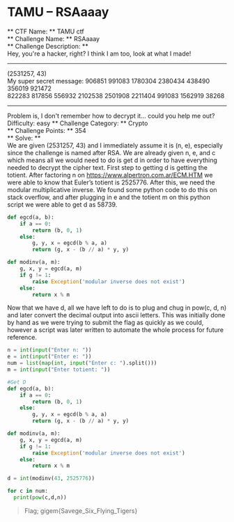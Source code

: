 # TAMU – RSAaaay </br>
** CTF Name: ** TAMU ctf</br>
** Challenge Name: ** RSAaaay</br>
** Challenge Description: ** </br>
Hey, you're a hacker, right? I think I am too, look at what I made! </br>
________________________________________
(2531257, 43) </br>
My super secret message: 906851 991083 1780304 2380434 438490 356019 921472 </br>822283 817856 556932 2102538 2501908 2211404 991083 1562919 38268</br>
________________________________________
Problem is, I don't remember how to decrypt it... could you help me out? </br>
Difficulty: easy
** Challenge Category: ** Crypto</br>
** Challenge Points: ** 354</br>
** Solve: ** </br>
We are given (2531257, 43) and I immediately assume it is (n, e), especially since the challenge is named after RSA. We are already given n, e, and c which means all we would need to do is get d in order to have everything needed to decrypt the cipher text. 
First step to getting d is getting the totient. After factoring n on https://www.alpertron.com.ar/ECM.HTM we were able to know that Euler’s totient is 2525776. 
After this, we need the modular multiplicative inverse. We found some python code to do this on stack overflow, and after plugging in e and the totient m on this python script we were able to get d as 58739. 

```python
def egcd(a, b):
    if a == 0:
        return (b, 0, 1)
    else:
        g, y, x = egcd(b % a, a)
        return (g, x - (b // a) * y, y)

def modinv(a, m):
    g, x, y = egcd(a, m)
    if g != 1:
        raise Exception('modular inverse does not exist')
    else:
        return x % m
```

Now that we have d, all we have left to do is to plug and chug in pow(c, d, n) and later convert the decimal output into ascii letters. This was initially done by hand as we were trying to submit the flag as quickly as we could, however a script was later written to automate the whole process for future reference.

```python
n = int(input("Enter n: "))
e = int(input("Enter e: "))
num = list(map(int, input("Enter c: ").split()))
m = int(input("Enter totient: "))

#Get D
def egcd(a, b):
    if a == 0:
        return (b, 0, 1)
    else:
        g, y, x = egcd(b % a, a)
        return (g, x - (b // a) * y, y)

def modinv(a, m):
    g, x, y = egcd(a, m)
    if g != 1:
        raise Exception('modular inverse does not exist')
    else:
        return x % m

d = int(modinv(43, 2525776))

for c in num:
  print(pow(c,d,n))
```

> Flag; gigem{Savege_Six_Flying_Tigers}






